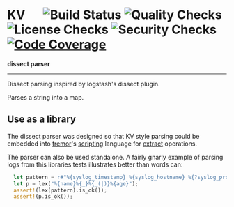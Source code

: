 # KV &emsp; ![Build Status] ![Quality Checks] ![License Checks] ![Security Checks] [![Code Coverage]][codecov.io]

[Build Status]: https://github.com/wayfair-tremor/dissect/workflows/Tests/badge.svg
[Quality Checks]: https://github.com/wayfair-tremor/dissect/workflows/Checks/badge.svg
[License Checks]: https://github.com/wayfair-tremor/dissect/workflows/License%20audit/badge.svg
[Security Checks]: https://github.com/wayfair-tremor/dissect/workflows/Security%20audit/badge.svg
[Code Coverage]: https://codecov.io/gh/wayfair-tremor/dissect/branch/master/graph/badge.svg
[codecov.io]: https://codecov.io/gh/wayfair-tremor/dissect

**dissect parser**

---

Dissect parsing inspired by logstash's dissect plugin.

Parses a string into a map. 

## Use as a library

The dissect parser was designed so that KV style parsing could be embedded into [tremor](https://www.tremor.rs)'s [scripting](https://docs.tremor.rs/tremor-script/) language for [extract](https://docs.tremor.rs/tremor-script/extractors/dissect/) operations.

The parser can also be used standalone. A fairly gnarly example of parsing logs
from this libraries tests illustrates better than words can:

```rust
  let pattern = r#"%{syslog_timestamp} %{syslog_hostname} %{?syslog_prog}: %{syslog_program_aux}[%{syslog_pid:int}] %{request_unix_time} %{request_timestamp} %{request_elapsed_time} %{server_addr}:%{server_port:int} %{remote_addr}:%{remote_port:int} "%{response_content_type}" %{response_content_length} %{request_status} %{bytes_sent} %{request_length} "%{url_scheme}" "%{http_host}" "%{request_method} %{request_url} %{request_protocol}" "%{http_referer}" "%{http_user_agent}" "%{http_x_forwarded_for}" "%{http_ttrue_client_ip}" "%{remote_user}" "%{is_bot}" "%{admin_user}" "%{http_via}" "%{response_location}" "%{set_cookie}" "%{http_cookie}" "%{moawsl_info}" "%{php_message}" "%{akamai_edgescape}" "%{uid_info}" "%{geoip_country}" "%{geoip_region}" "%{geoip_city}" "%{geoip_postal}" "%{geoip_dma}" "%{server_id}" "%{txid}" "%{hpcnt}" "%{client_accept}" "%{client_accept_charset}" "%{client_accept_encoding}" "%{client_accept_language}" "%{client_accept_datetime}" "%{client_pragma}" "%{client_transfer_encoding}" "%{client_attdeviceid}" "%{client_wap_profile}" %{weblog_end}"#;
  let p = lex("%{name}%{_}%{_(|)}%{age}");
  assert!(lex(pattern).is_ok());
  assert!(p.is_ok());
```

